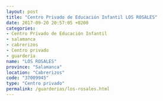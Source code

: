 ```yaml
---
layout: post
title: "Centro Privado de Educación Infantil LOS ROSALES"
date: 2017-09-20 20:57:05 +0200
categories:
- Centro Privado de Educación Infantil
- salamanca
- cabrerizos
- Centro privado
- guarderia
name: "LOS ROSALES"
province: "Salamanca"
location: "Cabrerizos"
code: "37009945"
type: "Centro privado"
permalink: /guarderias/los-rosales.html
---
```


